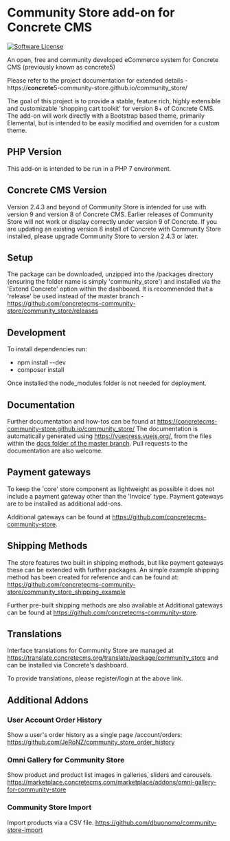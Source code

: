 # Community Store add-on for Concrete CMS

[![Software License](https://img.shields.io/badge/license-MIT-brightgreen.svg?style=flat-square)](LICENSE)

An open, free and community developed eCommerce system for Concrete CMS (previously known as concrete5)

Please refer to the project documentation for extended details - https://**concrete**5-community-store.github.io/community_store/

The goal of this project is to provide a stable, feature rich, highly extensible and customizable 'shopping cart toolkit' for version 8+ of Concrete CMS.
The add-on will work directly with a Bootstrap based theme, primarily Elemental, but is intended to be easily modified and overriden for a custom theme.

## PHP Version
This add-on is intended to be run in a PHP 7 environment.

## Concrete CMS Version
Version 2.4.3 and beyond of Community Store is intended for use with version 9 and version 8 of Concrete CMS.
Earlier releases of Community Store will not work or display correctly under version 9 of Concrete. If you are updating an existing version 8 install of Concrete with Community Store installed, please upgrade Community Store to version 2.4.3 or later.  

## Setup
The package can be downloaded, unzipped into the /packages directory (ensuring the folder name is simply 'community_store') and installed via the 'Extend Concrete' option within the dashboard.  It is recommended that a 'release' be used instead of the master branch - https://github.com/concretecms-community-store/community_store/releases

## Development
To install dependencies run:
- npm install --dev
- composer install

Once installed the node_modules folder is not needed for deployment.

## Documentation
Further documentation and how-tos can be found at https://concretecms-community-store.github.io/community_store/
The documentation is automatically generated using https://vuepress.vuejs.org/, from the files within the [docs folder of the master branch](https://github.com/concretecms-community-store/community_store/tree/master/docs).
Pull requests to the documentation are also welcome.

## Payment gateways
To keep the 'core' store component as lightweight as possible it does not include a payment gateway other than the 'Invoice' type.
Payment gateways are to be installed as additional add-ons.

Additional gateways can be found at https://github.com/concretecms-community-store.

## Shipping Methods
The store features two built in shipping methods, but like payment gateways these can be extended with further packages. 
An simple example shipping method has been created for reference and can be found at:
https://github.com/concretecms-community-store/community_store_shipping_example

Further pre-built shipping methods are also available at Additional gateways can be found at https://github.com/concretecms-community-store.

## Translations
Interface translations for Community Store are managed at https://translate.concretecms.org/translate/package/community_store and can be installed via Concrete's dashboard.

To provide translations, please register/login at the above link.

## Additional Addons

### User Account Order History
Show a user's order history as a single page /account/orders:
https://github.com/JeRoNZ/community_store_order_history

### Omni Gallery for Community Store
Show product and product list images in galleries, sliders and carousels.
https://marketplace.concretecms.com/marketplace/addons/omni-gallery-for-community-store

### Community Store Import
Import products via a CSV file.
https://github.com/dbuonomo/community-store-import
